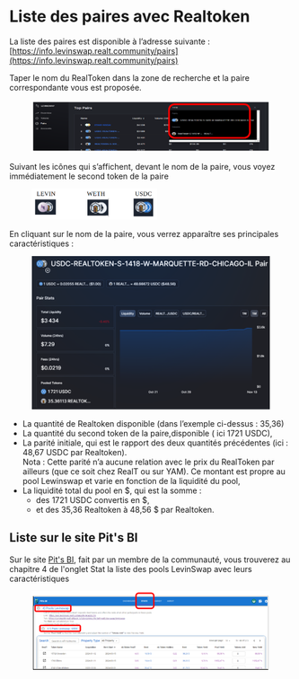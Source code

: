 # Liste des paires avec Realtoken

La liste des paires est disponible à l’adresse suivante :\
[https://info.levinswap.realt.community/pairs](https://info.levinswap.realt.community/pairs)

Taper le nom du RealToken dans la zone de recherche et la paire correspondante vous est proposée.

<figure><img src="../../../.gitbook/assets/image (1) (1) (1) (1) (1) (1) (1) (1) (1) (1) (1) (1) (1) (1) (1) (1) (1) (1) (1) (1).png" alt="" width="539"><figcaption></figcaption></figure>

Suivant les icônes qui s’affichent, devant le nom de la paire, vous voyez immédiatement le second token de la paire

<figure><img src="../../../.gitbook/assets/image (3) (1) (1) (1) (1).png" alt="" width="223"><figcaption></figcaption></figure>

En cliquant sur le nom de la paire, vous verrez apparaître ses principales caractéristiques :

<figure><img src="../../../.gitbook/assets/image (4) (1) (1) (1).png" alt="" width="563"><figcaption></figcaption></figure>

* La quantité de Realtoken disponible (dans l’exemple ci-dessus : 35,36)
* La quantité du second token de la paire,disponible ( ici 1721 USDC),
* La parité initiale, qui est le rapport des deux quantités précédentes (ici : 48,67 USDC par Realtoken).\
  Nota : Cette parité n’a aucune relation avec le prix du RealToken par ailleurs (que ce soit chez RealT ou sur YAM). Ce montant est propre au pool Lewinswap et varie en fonction de la liquidité du pool,
* La liquidité total du pool en $, qui est la somme :
  * des 1721 USDC convertis en $,
  * et des 35,36 Realtoken à 48,56 $ par Realtoken.

## Liste sur le site Pit's BI

Sur le site [Pit's BI](https://realt.pitsbi.io/stats), fait par un membre de la communauté, vous trouverez au chapitre 4 de l'onglet Stat la liste des pools LevinSwap avec leurs caractéristiques

<figure><img src="../../../.gitbook/assets/image (1) (1) (1) (1) (1) (1) (1) (1) (1) (1) (1).png" alt=""><figcaption></figcaption></figure>
